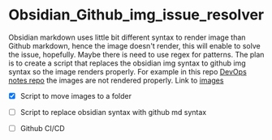 # Obsidian_Github_img_issue_resolver
Obsidian markdown uses little bit different syntax to render image than Github markdown, hence the image doesn't render, this will enable to solve the issue, hopefully.
Maybe there is need to use regex for patterns.
The plan is to create a script that replaces the obsidian img syntax to github img syntax so the image renders properly.
For example in this repo [DevOps notes repo](https://github.com/pineapples5972/GroupStudy/tree/main/DevOps/obsidian-Notes/DevOps) the images are not rendered properly. Link to [images](https://github.com/pineapples5972/GroupStudy/tree/main/DevOps/obsidian-Notes/attachments/Images)

- [x] Script to move images to a folder
- [ ] Script to replace obsidian syntax with github md syntax
- [ ] Github CI/CD



